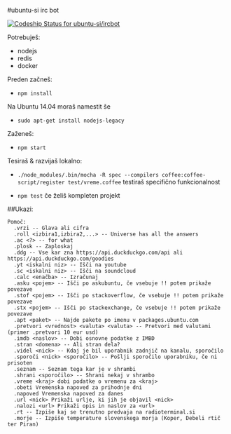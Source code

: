 #ubuntu-si irc bot

[ ![Codeship Status for ubuntu-si/ircbot](https://www.codeship.io/projects/7a0c6a50-f560-0131-a2a1-36bfe20e8a91/status)](https://www.codeship.io/projects/28286)

Potrebuješ:

 - nodejs
 - redis
 - docker

Preden začneš:

 - ```npm install```
 
Na Ubuntu 14.04 moraš namestit še
 - ```sudo apt-get install nodejs-legacy```

Zaženeš:

 - ```npm start```

Tesiraš & razvijaš lokalno:

  - ```./node_modules/.bin/mocha -R spec --compilers coffee:coffee-script/register test/vreme.coffee``` testiraš specifično funkcionalnost

  - ```npm test``` če želiš kompleten projekt

##Ukazi:

```
Pomoč:
  .vrzi -- Glava ali cifra
  .roll <izbira1,izbira2,...> -- Universe has all the answers
  .ac <?> -- for what
  .plosk -- Zaploskaj
  .ddg -- Vse kar zna https://api.duckduckgo.com/api ali https://api.duckduckgo.com/goodies
  .yt <iskalni niz> -- Išči na youtube
  .sc <iskalni niz> -- Išči na soundcloud
  .calc <enačba> -- Izračunaj
  .asku <pojem> -- Išči po askubuntu, če vsebuje !! potem prikaže povezave
  .stof <pojem> -- Išči po stackoverflow, če vsebuje !! potem prikaže povezave
  .stx <pojem> -- Išči po stackexchange, če vsebuje !! potem prikaže povezave
  .apt <paket> -- Najde pakete po imenu v packages.ubuntu.com
  .pretvori <vrednost> <valuta> <valuta> -- Pretvori med valutami (primer .pretvori 10 eur usd)
  .imdb <naslov> -- Dobi osnovne podatke z IMBD
  .stran <domena> -- Ali stran dela?
  .videl <nick> -- Kdaj je bil uporabnik zadnjič na kanalu, sporočilo
  .sporoči <nick> <sporočilo> -- Pošlji sporočilo uporabniku, če ni prisoten
  .seznam -- Seznam tega kar je v shrambi
  .shrani <sporočilo> -- Shrani nekaj v shrambo
  .vreme <kraj> dobi podatke o vremenu za <kraj>
  .obeti Vremenska napoved za prihodnje dni
  .napoved Vremenska napoved za danes
  .url <nick> Prikaži urlje, ki jih je objavil <nick>
  .nalozi <url> Prikaži opis in naslov za <url>
  .rt -- Izpiše kaj se trenutno predvaja na radioterminal.si
  .morje -- Izpiše temperature slovenskega morja (Koper, Debeli rtič ter Piran)
```
